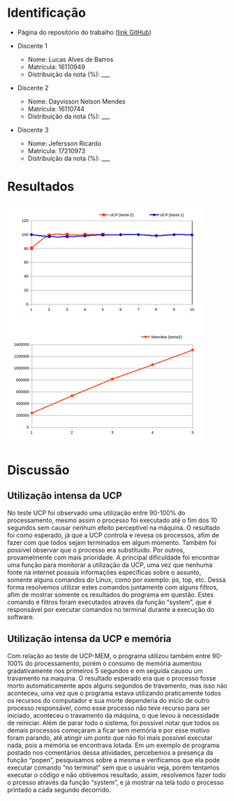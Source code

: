 # Identificação

* Página do repositório do trabalho ([link GitHub](TODO)) 

* Discente 1
	* Nome: Lucas Alves de Barros
	* Matrícula: 16110949
	* Distribuição da nota (%): ___
* Discente 2
	* Nome: Dayvisson Nelson Mendes
	* Matrícula: 16110744
	* Distribuição da nota (%): ___
* Discente 3
	* Nome: Jefersson Ricardo
	* Matrícula: 17210973
	* Distribuição da nota (%): ___		
	
# Resultados

![Gráfico de resultados de teste](https://github.com/LucasUFAL/teaching/blob/master/2017.2-IAC/AB2.1-TP/grafico.png)

# Discussão

## Utilização intensa da UCP

No teste UCP foi observado uma utilização entre 90-100% do processamento, mesmo assim o processo foi executado até o fim dos 10 segundos sem causar nenhum efeito perceptível na máquina. O resultado foi como esperado, já que a UCP controla e revesa os processos, afim de fazer com que todos sejam terminados em algum momento. Também foi possível observar que o processo era substituído. Por outros, provamelmente com mais prioridade.
A principal dificuldade foi encontrar uma função para monitorar a utilização da UCP, uma vez que nenhuma fonte na internet possuia informações específicas sobre o assunto, somente alguns comandos do Linux, como por exemplo: ps, top, etc. Dessa forma resolvemos utilizar estes comandos juntamente com alguns filtros, afim de mostrar somente os resultados do programa em questão. Estes comando e filtros foram executados através da função “system”, que é responsável por executar comandos no terminal durante a execução do software.

## Utilização intensa da UCP e memória

Com relação ao teste de  UCP-MEM, o programa utilizou também entre 90-100% do processamento, porém o consumo de memória aumentou gradativamente nos primeiros 5 segundos e em seguida causou um travamento na maquina. O resultado esperado era que o processo fosse morto automaticamente após alguns segundos de travamento, mas isso não aconteceu, uma vez que o programa estava utilizando praticamente todos os recursos do computador e sua morte dependeria do início de outro processo responsável, como esse processo não teve recurso para ser iniciado, aconteceu o travamento da máquina, o que levou à necessidade de reiniciar. Além de parar todo o sistema, foi possível notar que todos os demais processos começaram a ficar sem memória e por esse motivo foram parando, até atingir um ponto que não foi mais possível executar nada, pois a memória se encontrava lotada.
Em um exemplo de programa postado nos comentários dessa atividades, percebemos a presença da função “popen”, pesquisamos sobre a mesma e verificamos que ela pode executar comando “no terminal” sem que o usuário veja, porém tentamos executar o código e não obtivemos resultado, assim, resolvemos fazer todo o prcesso através da função “system”, e já mostrar na tela todo o processo printado a cada segundo decorrido.
